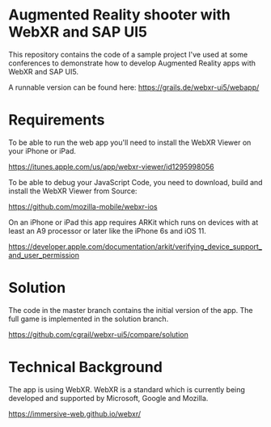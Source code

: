 # Augmented Reality shooter with WebXR and SAP UI5

This repository contains the code of a sample project I've used at some conferences to demonstrate how to develop Augmented Reality apps with WebXR and SAP UI5.

A runnable version can be found here: https://grails.de/webxr-ui5/webapp/

# Requirements

To be able to run the web app you'll need to install the WebXR Viewer on your iPhone or iPad.

https://itunes.apple.com/us/app/webxr-viewer/id1295998056

To be able to debug your JavaScript Code, you need to download, build and install the WebXR Viewer from Source:

https://github.com/mozilla-mobile/webxr-ios

On an iPhone or iPad this app requires ARKit which runs on devices with at least an A9 processor or later like the iPhone 6s and iOS 11.

https://developer.apple.com/documentation/arkit/verifying_device_support_and_user_permission

# Solution

The code in the master branch contains the initial version of the app. The full game is implemented in the solution branch.

https://github.com/cgrail/webxr-ui5/compare/solution

# Technical Background

The app is using WebXR. WebXR is a standard which is currently being developed and supported by Microsoft, Google and Mozilla.

https://immersive-web.github.io/webxr/
